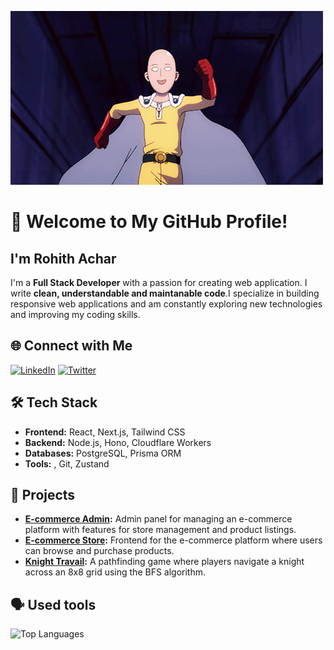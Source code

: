 ![Banner](https://github.com/RohithAchar/RohithAchar/blob/main/saitama-gif.gif)
# 👋 Welcome to My GitHub Profile!

## **I'm Rohith Achar**

I'm a **Full Stack Developer** with a passion for creating web application. I write **clean, understandable and maintanable code**.I specialize in building responsive web applications and am constantly exploring new technologies and improving my coding skills.

## 🌐 Connect with Me
[![LinkedIn](https://img.shields.io/badge/-LinkedIn-blue)](www.linkedin.com/in/rohith-achar-bbb189311)
[![Twitter](https://img.shields.io/badge/-Twitter-blue)](https://twitter.com/your-twitter)

## 🛠️ Tech Stack
- **Frontend:** React, Next.js, Tailwind CSS
- **Backend:** Node.js, Hono, Cloudflare Workers
- **Databases:** PostgreSQL, Prisma ORM
- **Tools:** , Git, Zustand

## 💼 Projects
- **[E-commerce Admin](https://e-commerce-admin-lovat-kappa.vercel.app/):** Admin panel for managing an e-commerce platform with features for store management and product listings.
- **[E-commerce Store](https://e-commerce-store-six-pearl.vercel.app/):** Frontend for the e-commerce platform where users can browse and purchase products.
- **[Knight Travail](https://rohithachar.github.io/Knights-Travails/):** A pathfinding game where players navigate a knight across an 8x8 grid using the BFS algorithm.

## 🗣️ Used tools
![Top Languages](https://github-readme-stats.vercel.app/api/top-langs/?username=RohithAchar&layout=compact&theme=radical)
